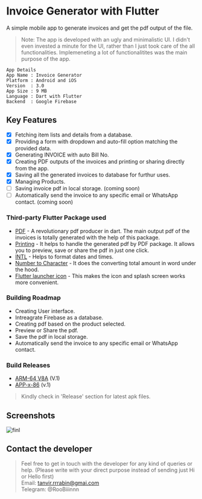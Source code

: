 # Invoice Generator with Flutter

A simple mobile app to generate invoices and get the pdf output of the file. 
> Note: The app is developed with an ugly and minimalistic UI. I didn't even invested a minute for the UI, rather than I just took care of the all functionalities. Implemeneting a lot of functionalitites was the main purpose of the app.

```
App Details
App Name : Invoice Generator
Platform : Android and iOS
Version  : 3.0
App Size : 9 MB
Language : Dart with Flutter
Backend  : Google Firebase
```


## Key Features
- [x] Fetching item lists and details from a database. 
- [x] Providing a form with dropdown and auto-fill option matching the provided data.
- [x] Generating INVOICE with auto Bill No.
- [x] Creating PDF outputs of the invoices and printing or sharing directly from the app.
- [x] Saving all the generated invoices to database for furthur uses.
- [x] Managing Products.
- [ ] Saving invoice pdf in local storage. (coming soon)
- [ ] Automatically send the invoice to any specific email or WhatsApp contact. (coming soon)

### Third-party Flutter Package used
- [PDF](https://pub.dev/packages/pdf) - A revolutionary pdf producer in dart. The main output pdf of the invoices is totally generated with the help of this package.
- [Printing](https://pub.dev/packages/printing) - It helps to handle the generated pdf by PDF package. It allows you to preview, save or share the pdf in just one click.
- [INTL](https://pub.dev/packages/intl) - Helps to format dates and times.
- [Number to Character](https://pub.dev/packages/number_to_character) - It does the converting total amount in word under the hood. 
- [Flutter launcher icon](https://pub.dev/packages/flutter_launcher_icons) - This makes the icon and splash screen works more convenient. 


### Building Roadmap
-  Creating User interface.
-  Intreagrate Firebase as a database.
-  Creating pdf based on the product selected.
-  Preview or Share the pdf.
-  Save the pdf in local storage.
-  Automatically send the invoice to any specific email or WhatsApp contact.


### Build Releases 
- [ARM-64 V8A](https://drive.google.com/file/d/1etM_k72_tvMX-_o_CqI0g5WhlQbb-iR3/view?usp=share_link) (V.1)
- [APP-x-86](https://drive.google.com/file/d/1X1--nXNQIbzIDUs77lyGo3M1HXkeEFwg/view?usp=share_link) (v.1)
> Kindly check in 'Release' section for latest apk files.

## Screenshots


![finl](https://user-images.githubusercontent.com/95021955/236450421-8e50ed2f-5df0-4cbe-abf0-13982ad3b1ff.jpg)


## Contact the developer
> Feel free to get in touch with the developer for any kind of queries or help. (Please write with your direct purpose instead of sending just Hi or Hello first) <br>
> Email: tanvir.rrrabin@gmai.com <br>
> Telegram: @RooBiiinnn
